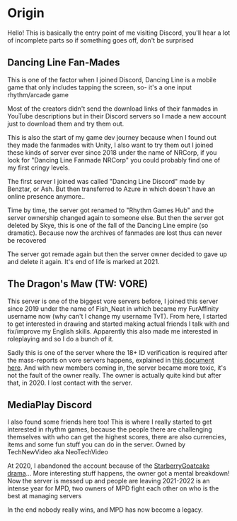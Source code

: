 # Origin
Hello! This is basically the entry point of me visiting Discord, you'll hear a lot of incomplete parts so if something goes off, don't be surprised
## Dancing Line Fan-Mades
This is one of the factor when I joined Discord, Dancing Line is a mobile game that only includes tapping the screen, so- it's a one input
rhythm/arcade game

Most of the creators didn't send the download links of their fanmades in YouTube descriptions but in their Discord servers so I made a new
account just to download them and try them out.

This is also the start of my game dev journey because when I found out they made the fanmades with Unity, I also want to try them out
I joined these kinds of server ever since 2018 under the name of NRCorp, if you look for "Dancing Line Fanmade NRCorp" you could probably find
one of my first cringy levels.

The first server I joined was called "Dancing Line Discord" made by Benztar, or Ash. But then transferred to Azure in which doesn't have an online
presence anymore..

Time by time, the server got renamed to "Rhythm Games Hub" and the server ownership changed again to someone else. But then the server got deleted
by Skye, this is one of the fall of the Dancing Line empire (so dramatic). Because now the archives of fanmades are lost thus can never be recovered

The server got remade again but then the server owner decided to gave up and delete it again.
It's end of life is marked at 2021.
## The Dragon's Maw (TW: VORE)
This server is one of the biggest vore servers before, I joined this server since 2019 under the name of Fish_Neat in which became my
FurAffinity username now (why can't I change my username TvT). From here, I started to get interested in drawing and started making actual
friends I talk with and fix/improve my English skills. Apparently this also made me interested in roleplaying and so I do a bunch of it.

Sadly this is one of the server where the 18+ ID verification is required after the mass-reports on vore servers happens, explained in [this document here](Vore18.md).
And with new members coming in, the server became more toxic, it's not the fault of the owner really. The owner is actually quite kind
but after that, in 2020. I lost contact with the server.
## MediaPlay Discord
I also found some friends here too! This is where I really started to get interested in rhythm games, because the people there are challenging themselves
with who can get the highest scores, there are also currencies, items and some fun stuff you can do in the server. Owned by TechNewVideo aka NeoTechVideo

At 2020, I abandoned the account because of the [StarberryGoatcake drama](StarberryGoatcake.md)...
More interesting stuff happens, the owner got a mental breakdown! Now the server is messed up and people are leaving
2021-2022 is an intense year for MPD, two owners of MPD fight each other on who is the best at managing servers

In the end nobody really wins, and MPD has now become a legacy.
